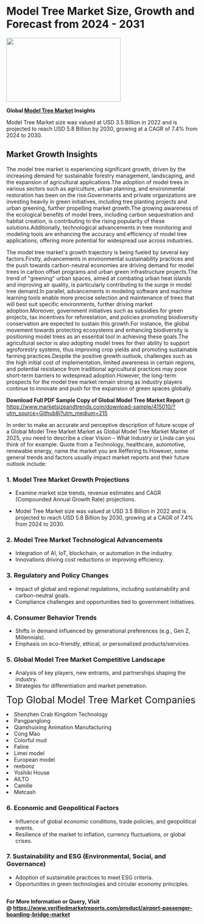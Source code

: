 <H1>Model Tree Market Size, Growth and Forecast from 2024 - 2031</H1><img class="aligncenter size-medium wp-image-584254" src="https://thirdeyenews.in/wp-content/uploads/2024/09/Global-Market-Research-300x168.jpeg" alt="" width="300" height="168" /><p><strong>Global&nbsp;<a href="https://www.marketsizeandtrends.com/download-sample/415010/?utm_source=Github8j?utm_medium=215">Model Tree Market</a> Insights</strong></p><p>Model Tree Market size was valued at USD 3.5 Billion in 2022 and is projected to reach USD 5.8 Billion by 2030, growing at a CAGR of 7.4% from 2024 to 2030.</p><p><h2>Market Growth Insights</h2> <p>The model tree market is experiencing significant growth, driven by the increasing demand for sustainable forestry management, landscaping, and the expansion of agricultural applications.The adoption of model trees in various sectors such as agriculture, urban planning, and environmental restoration has been on the rise.Governments and private organizations are investing heavily in green initiatives, including tree planting projects and urban greening, further propelling market growth.The growing awareness of the ecological benefits of model trees, including carbon sequestration and habitat creation, is contributing to the rising popularity of these solutions.Additionally, technological advancements in tree monitoring and modeling tools are enhancing the accuracy and efficiency of model tree applications, offering more potential for widespread use across industries.</p> <p>The model tree market's growth trajectory is being fueled by several key factors.Firstly, advancements in environmental sustainability practices and the push towards carbon-neutral economies are driving demand for model trees in carbon offset programs and urban green infrastructure projects.The trend of "greening" urban spaces, aimed at combating urban heat islands and improving air quality, is particularly contributing to the surge in model tree demand.In parallel, advancements in modeling software and machine learning tools enable more precise selection and maintenance of trees that will best suit specific environments, further driving market adoption.Moreover, government initiatives such as subsidies for green projects, tax incentives for reforestation, and policies promoting biodiversity conservation are expected to sustain this growth.For instance, the global movement towards protecting ecosystems and enhancing biodiversity is positioning model trees as an essential tool in achieving these goals.The agricultural sector is also adopting model trees for their ability to support agroforestry systems, thus improving crop yields and promoting sustainable farming practices.Despite the positive growth outlook, challenges such as the high initial cost of implementation, limited awareness in certain regions, and potential resistance from traditional agricultural practices may pose short-term barriers to widespread adoption.However, the long-term prospects for the model tree market remain strong as industry players continue to innovate and push for the expansion of green spaces globally.</p> <p><span class=""><strong>Download Full PDF Sample Copy of Global Model Tree Market Report</strong> @ <a href="https://www.marketsizeandtrends.com/download-sample/415010/?utm_source=Github8j?utm_medium=215" target="_blank">https://www.marketsizeandtrends.com/download-sample/415010/?utm_source=Github8j?utm_medium=215</a></span></p><p>In order to make an accurate and perceptive description of future scope of a Global&nbsp;Model Tree Market Market as Global&nbsp;Model Tree Market Market of 2025, you need to describe a clear Vision &ndash; What Industry or Linda can you think of for example: Quote from a Technology, healthcare, automotive, renewable energy, name the market you are Reffering to.However, some general trends and factors usually impact market reports and their future outlook include:</p><h3>1.&nbsp;<strong>Model Tree Market Growth Projections</strong></h3><ul><li>Examine market size trends, revenue estimates and CAGR (Compounded Annual Growth Rate) projections.</li><li><p>Model Tree Market size was valued at USD 3.5 Billion in 2022 and is projected to reach USD 5.8 Billion by 2030, growing at a CAGR of 7.4% from 2024 to 2030.</p></li></ul><h3>2.&nbsp;<strong>Model Tree Market Technological Advancements</strong></h3><ul><li>Integration of AI, IoT, blockchain, or automation in the industry.</li><li>Innovations driving cost reductions or improving efficiency.</li></ul><h3>3.&nbsp;<strong>Regulatory and Policy Changes</strong></h3><ul><li>Impact of global and regional regulations, including sustainability and carbon-neutral goals.</li><li>Compliance challenges and opportunities tied to government initiatives.</li></ul><h3>4.&nbsp;<strong>Consumer Behavior Trends</strong></h3><ul><li>Shifts in demand influenced by generational preferences (e.g., Gen Z, Millennials).</li><li>Emphasis on eco-friendly, ethical, or personalized products/services.</li></ul><h3>5.&nbsp;<strong>Global Model Tree Market Competitive Landscape</strong></h3><ul><li>Analysis of key players, new entrants, and partnerships shaping the industry.</li><li>Strategies for differentiation and market penetration.</li></ul><p data-pm-slice="1 1 []"><span style="color: inherit; font-family: inherit; font-size: 25px;">Top Global Model Tree Market Companies</span></p><div class="" data-test-id=""><p><li>Shenzhen Crab Kingdom Technology</li><li> Pangpanglong</li><li> Qianshuixing Animation Manufacturing</li><li> Cong Mao</li><li> Colorful mud</li><li> Faline</li><li> Limei model</li><li> European model</li><li> reebonz</li><li> Yoshiki House</li><li> AILTO</li><li> Camille</li><li> Metcash</li></p></div><h3>6.&nbsp;<strong>Economic and Geopolitical Factors</strong></h3><ul><li>Influence of global economic conditions, trade policies, and geopolitical events.</li><li>Resilience of the market to inflation, currency fluctuations, or global crises.</li></ul><h3>7.&nbsp;<strong>Sustainability and ESG (Environmental, Social, and Governance)</strong></h3><ul><li>Adoption of sustainable practices to meet ESG criteria.</li><li>Opportunities in green technologies and circular economy principles.</li></ul><h2><strong style="font-size: 14px;">For More Information or Query, Visit @&nbsp;</strong><a style="background-color: #ffffff; font-size: 14px;" href="https://www.marketsizeandtrends.com/report/model-tree-market/" target="_blank">https://www.verifiedmarketreports.com/product/airport-passenger-boarding-bridge-market</a></h2>
